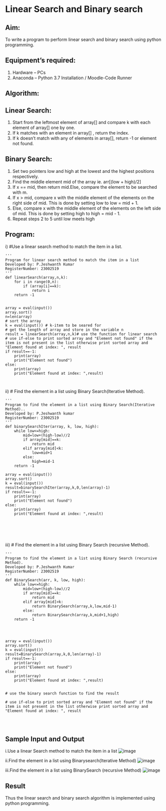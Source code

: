# Linear Search and Binary search
## Aim:
To write a program to perform linear search and binary search using python programming.
## Equipment’s required:
1.	Hardware – PCs
2.	Anaconda – Python 3.7 Installation / Moodle-Code Runner
## Algorithm:
## Linear Search:
1.	Start from the leftmost element of array[] and compare k with each element of array[] one by one.
2.	If k matches with an element in array[] , return the index.
3.	If k doesn’t match with any of elements in array[], return -1 or element not found.
## Binary Search:
1.	Set two pointers low and high at the lowest and the highest positions respectively.
2.	Find the middle element mid of the array ie. arr[(low + high)/2]
3.	If x == mid, then return mid.Else, compare the element to be searched with m.
4.	If x > mid, compare x with the middle element of the elements on the right side of mid. This is done by setting low to low = mid + 1.
5.	Else, compare x with the middle element of the elements on the left side of mid. This is done by setting high to high = mid - 1.
6.	Repeat steps 2 to 5 until low meets high
## Program:
i)	#Use a linear search method to match the item in a list.
```
''' 
Program for linear search method to match the item in a list
Developed by: P.Jeshwanth Kumar
RegisterNumber: 23002519
'''
def linearSearch(array,n,k):
    for i in range(0,n):
        if (array[i]==k):
            return i
    return -1
    
    
array = eval(input())
array.sort()
n=len(array)
# sort the array
k = eval(input()) # k-item to be seared for
# get the length of array and store in the variable n
result = linearSearch(array,n,k)# use the function for linear search
# use if-else to print sorted array and "Element not found" if the item is not present in the list otherwise print sorted array and "Element found at index: ", result
if result==-1:
    print(array)
    print("Element not found")
else:
    print(array)
    print("Element found at index: ",result)



```
ii)	# Find the element in a list using Binary Search(Iterative Method).
```
''' 
Program to find the element in a list using Binary Search(Iterative Method)..
Developed by: P.Jeshwanth kumar
RegisterNumber: 23002519
'''
def binarySearchIter(array, k, low, high):
    while low<=high:
        mid=low+(high-low)//2
        if array[mid]==k:
            return mid
        elif array[mid]<k:
            low=mid+1
        else:
            high=mid-1
    return -1        
    
array = eval(input())
array.sort()
k = eval(input())
result=binarySearchIter(array,k,0,len(array)-1)
if result==-1:
    print(array)
    print("Element not found")
else:
    print(array)
    print("Element found at index: ",result)
    





```
iii)	# Find the element in a list using Binary Search (recursive Method).
```
''' 
Program to find the element in a list using Binary Search (recursive Method).
Developed by: P.Jeshwanth Kumar
RegisterNumber: 23002519
'''
def BinarySearch(arr, k, low, high):
    while low<=high:
        mid=low+(high-low)//2
        if array[mid]==k:
            return mid
        elif array[mid]>k:
            return BinarySearch(array,k,low,mid-1)
        else:
            return BinarySearch(array,k,mid+1,high)
    return -1
    
   
    
    
array = eval(input())
array.sort()
k = eval(input()) 
result=BinarySearch(array,k,0,len(array)-1)
if result==-1:
    print(array)
    print("Element not found")
else:
    print(array)
    print("Element found at index: ",result)
    

# use the binary search function to find the result

# use if-else to print sorted array and "Element not found" if the item is not present in the list otherwise print sorted array and "Element found at index: ", result




```
## Sample Input and Output
i.Use a linear Search method to match the item in a list
![image](https://github.com/Jeshwanthkumar07/Search-Algorithm/assets/142886483/82817b5d-6d5b-4d63-9da5-d1576798e3a4)

ii.Find the element in a list using Binarysearch(Iterative Method)
![image](https://github.com/Jeshwanthkumar07/Search-Algorithm/assets/142886483/a45205f2-e112-494c-9a7e-0a44e6becde4)

iii.Find the element in a list using BinarySearch (recursive Method)
![image](https://github.com/Jeshwanthkumar07/Search-Algorithm/assets/142886483/40b499b7-01d6-4678-9835-bf3b7ea470bf)









## Result
Thus the linear search and binary search algorithm is implemented using python programming.
